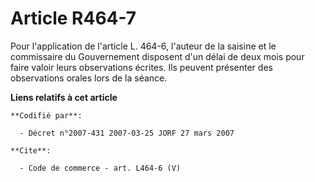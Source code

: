 # Article R464-7

Pour l'application de l'article L. 464-6, l'auteur de la saisine et le commissaire du Gouvernement disposent d'un délai de
deux mois pour faire valoir leurs observations écrites. Ils peuvent présenter des observations orales lors de la séance.

**Liens relatifs à cet article**

	**Codifié par**:

	  - Décret n°2007-431 2007-03-25 JORF 27 mars 2007

	**Cite**:

	  - Code de commerce - art. L464-6 (V)

